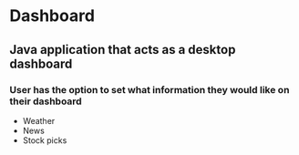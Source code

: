 # Dashboard

## Java application that acts as a desktop dashboard

### User has the option to set what information they would like on their dashboard
* Weather
* News
* Stock picks
